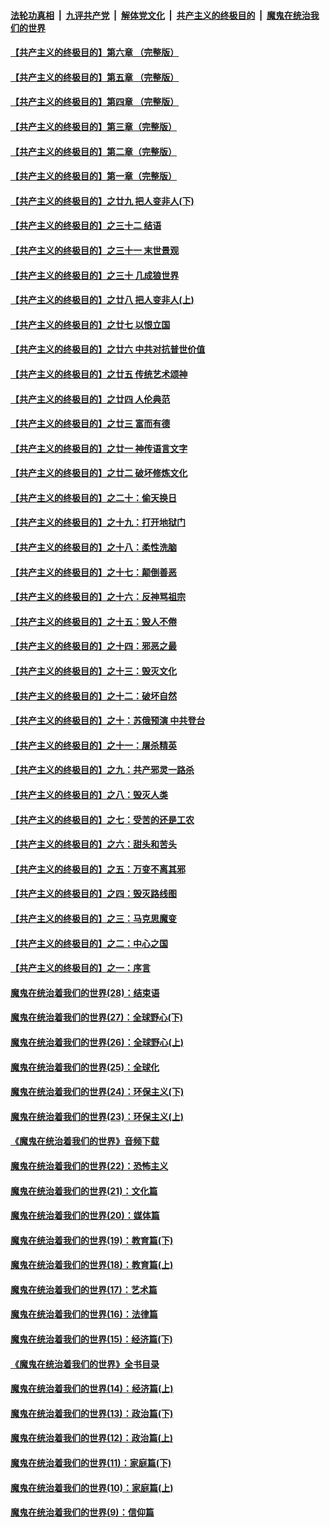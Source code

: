 ####  [法轮功真相](../../../../basic/blob/master/README.md?t=08301439) &nbsp;|&nbsp; [九评共产党](../../../../9ping.md/blob/master/README.md?t=08301439) &nbsp;|&nbsp; [解体党文化](../../../../jtdwh.md/blob/master/README.md?t=08301439)  &nbsp;|&nbsp; [共产主义的终极目的](../../../../gczydzjmd.md/blob/master/README.md?t=08301439) &nbsp;|&nbsp; [魔鬼在统治我们的世界](../../../../mgztzwmdsj.md/blob/master/README.md?t=08301439) 

#### [【共产主义的终极目的】第六章 （完整版）](../pages/nsc422/n11428913.md?t=08301439) 

#### [【共产主义的终极目的】第五章 （完整版）](../pages/nsc422/n11428912.md?t=08301439) 

#### [【共产主义的终极目的】第四章 （完整版）](../pages/nsc422/n11428907.md?t=08301439) 

#### [【共产主义的终极目的】第三章（完整版）](../pages/nsc422/n11428848.md?t=08301439) 

#### [【共产主义的终极目的】第二章（完整版）](../pages/nsc422/n11428831.md?t=08301439) 

#### [【共产主义的终极目的】第一章（完整版）](../pages/nsc422/n11417651.md?t=08301439) 

#### [【共产主义的终极目的】之廿九 把人变非人(下)](../pages/nsc422/n11344140.md?t=08301439) 

#### [【共产主义的终极目的】之三十二 结语](../pages/nsc422/n11360535.md?t=08301439) 

#### [【共产主义的终极目的】之三十一 末世景观](../pages/nsc422/n11351129.md?t=08301439) 

#### [【共产主义的终极目的】之三十 几成狼世界](../pages/nsc422/n11348280.md?t=08301439) 

#### [【共产主义的终极目的】之廿八 把人变非人(上)](../pages/nsc422/n11340492.md?t=08301439) 

#### [【共产主义的终极目的】之廿七 以恨立国](../pages/nsc422/n11336944.md?t=08301439) 

#### [【共产主义的终极目的】之廿六 中共对抗普世价值](../pages/nsc422/n11324785.md?t=08301439) 

#### [【共产主义的终极目的】之廿五 传统艺术颂神](../pages/nsc422/n11296396.md?t=08301439) 

#### [【共产主义的终极目的】之廿四 人伦典范](../pages/nsc422/n11296397.md?t=08301439) 

#### [【共产主义的终极目的】之廿三 富而有德](../pages/nsc422/n11283598.md?t=08301439) 

#### [【共产主义的终极目的】之廿一 神传语言文字](../pages/nsc422/n11263265.md?t=08301439) 

#### [【共产主义的终极目的】之廿二 破坏修炼文化](../pages/nsc422/n11245728.md?t=08301439) 

#### [【共产主义的终极目的】之二十：偷天换日](../pages/nsc422/n11238846.md?t=08301439) 

#### [【共产主义的终极目的】之十九：打开地狱门](../pages/nsc422/n11206376.md?t=08301439) 

#### [【共产主义的终极目的】之十八：柔性洗脑](../pages/nsc422/n11199994.md?t=08301439) 

#### [【共产主义的终极目的】之十七：颠倒善恶](../pages/nsc422/n11179782.md?t=08301439) 

#### [【共产主义的终极目的】之十六：反神骂祖宗](../pages/nsc422/n11166798.md?t=08301439) 

#### [【共产主义的终极目的】之十五：毁人不倦](../pages/nsc422/n11166792.md?t=08301439) 

#### [【共产主义的终极目的】之十四：邪恶之最](../pages/nsc422/n11150249.md?t=08301439) 

#### [【共产主义的终极目的】之十三：毁灭文化](../pages/nsc422/n11135227.md?t=08301439) 

#### [【共产主义的终极目的】之十二：破坏自然](../pages/nsc422/n11135214.md?t=08301439) 

#### [【共产主义的终极目的】之十：苏俄预演 中共登台](../pages/nsc422/n11118424.md?t=08301439) 

#### [【共产主义的终极目的】之十一：屠杀精英](../pages/nsc422/n11118442.md?t=08301439) 

#### [【共产主义的终极目的】之九：共产邪灵一路杀](../pages/nsc422/n11114139.md?t=08301439) 

#### [【共产主义的终极目的】之八：毁灭人类](../pages/nsc422/n11108503.md?t=08301439) 

#### [【共产主义的终极目的】之七：受苦的还是工农](../pages/nsc422/n11101809.md?t=08301439) 

#### [【共产主义的终极目的】之六：甜头和苦头](../pages/nsc422/n11096971.md?t=08301439) 

#### [【共产主义的终极目的】之五：万变不离其邪](../pages/nsc422/n11091285.md?t=08301439) 

#### [【共产主义的终极目的】之四：毁灭路线图](../pages/nsc422/n11086284.md?t=08301439) 

#### [【共产主义的终极目的】之三：马克思魔变](../pages/nsc422/n11061941.md?t=08301439) 

#### [【共产主义的终极目的】之二：中心之国](../pages/nsc422/n11047728.md?t=08301439) 

#### [【共产主义的终极目的】之一：序言](../pages/nsc422/n11086077.md?t=08301439) 

#### [魔鬼在统治着我们的世界(28)：结束语](../pages/nsc422/n10936246.md?t=08301439) 

#### [魔鬼在统治着我们的世界(27)：全球野心(下)](../pages/nsc422/n10928319.md?t=08301439) 

#### [魔鬼在统治着我们的世界(26)：全球野心(上)](../pages/nsc422/n10900318.md?t=08301439) 

#### [魔鬼在统治着我们的世界(25)：全球化](../pages/nsc422/n10788205.md?t=08301439) 

#### [魔鬼在统治着我们的世界(24)：环保主义(下)](../pages/nsc422/n10695307.md?t=08301439) 

#### [魔鬼在统治着我们的世界(23)：环保主义(上)](../pages/nsc422/n10688613.md?t=08301439) 

#### [《魔鬼在统治着我们的世界》音频下载](../pages/nsc422/n10635553.md?t=08301439) 

#### [魔鬼在统治着我们的世界(22)：恐怖主义](../pages/nsc422/n10614727.md?t=08301439) 

#### [魔鬼在统治着我们的世界(21)：文化篇](../pages/nsc422/n10597706.md?t=08301439) 

#### [魔鬼在统治着我们的世界(20)：媒体篇](../pages/nsc422/n10586579.md?t=08301439) 

#### [魔鬼在统治着我们的世界(19)：教育篇(下)](../pages/nsc422/n10564808.md?t=08301439) 

#### [魔鬼在统治着我们的世界(18)：教育篇(上)](../pages/nsc422/n10526970.md?t=08301439) 

#### [魔鬼在统治着我们的世界(17)：艺术篇](../pages/nsc422/n10499093.md?t=08301439) 

#### [魔鬼在统治着我们的世界(16)：法律篇](../pages/nsc422/n10485969.md?t=08301439) 

#### [魔鬼在统治着我们的世界(15)：经济篇(下)](../pages/nsc422/n10469975.md?t=08301439) 

#### [《魔鬼在统治着我们的世界》全书目录](../pages/nsc422/n10464261.md?t=08301439) 

#### [魔鬼在统治着我们的世界(14)：经济篇(上)](../pages/nsc422/n10457370.md?t=08301439) 

#### [魔鬼在统治着我们的世界(13)：政治篇(下)](../pages/nsc422/n10448270.md?t=08301439) 

#### [魔鬼在统治着我们的世界(12)：政治篇(上)](../pages/nsc422/n10444576.md?t=08301439) 

#### [魔鬼在统治着我们的世界(11)：家庭篇(下)](../pages/nsc422/n10440961.md?t=08301439) 

#### [魔鬼在统治着我们的世界(10)：家庭篇(上)](../pages/nsc422/n10435448.md?t=08301439) 

#### [魔鬼在统治着我们的世界(9)：信仰篇](../pages/nsc422/n10432159.md?t=08301439) 

